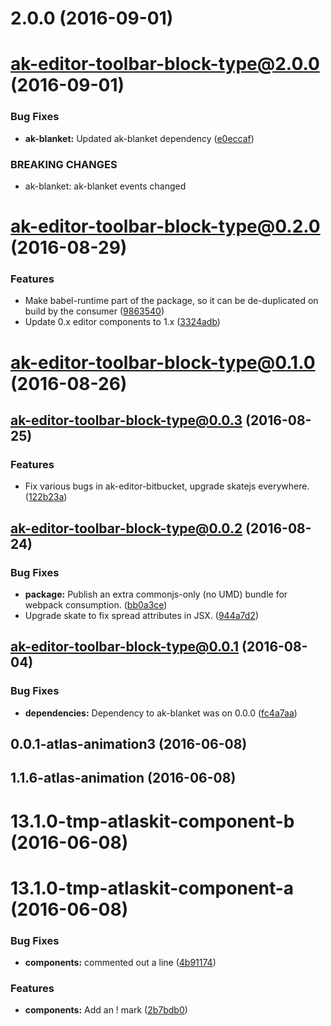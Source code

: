 <a name="2.0.0"></a>
# 2.0.0 (2016-09-01)



<a name="ak-editor-toolbar-block-type@2.0.0"></a>
# ak-editor-toolbar-block-type@2.0.0 (2016-09-01)


### Bug Fixes

* **ak-blanket:** Updated ak-blanket dependency ([e0eccaf](https://bitbucket.org/atlassian/atlaskit/commits/e0eccaf))


### BREAKING CHANGES

* ak-blanket: ak-blanket events changed



<a name="ak-editor-toolbar-block-type@0.2.0"></a>
# ak-editor-toolbar-block-type@0.2.0 (2016-08-29)


### Features

* Make babel-runtime part of the package, so it can be de-duplicated on build by the consumer ([9863540](https://bitbucket.org/atlassian/atlaskit/commits/9863540))
* Update 0.x editor components to 1.x ([3324adb](https://bitbucket.org/atlassian/atlaskit/commits/3324adb))



<a name="ak-editor-toolbar-block-type@0.1.0"></a>
# ak-editor-toolbar-block-type@0.1.0 (2016-08-26)



<a name="ak-editor-toolbar-block-type@0.0.3"></a>
## ak-editor-toolbar-block-type@0.0.3 (2016-08-25)


### Features

* Fix various bugs in ak-editor-bitbucket, upgrade skatejs everywhere. ([122b23a](https://bitbucket.org/atlassian/atlaskit/commits/122b23a))



<a name="ak-editor-toolbar-block-type@0.0.2"></a>
## ak-editor-toolbar-block-type@0.0.2 (2016-08-24)


### Bug Fixes

* **package:** Publish an extra commonjs-only (no UMD) bundle for webpack consumption. ([bb0a3ce](https://bitbucket.org/atlassian/atlaskit/commits/bb0a3ce))
* Upgrade skate to fix spread attributes in JSX. ([944a7d2](https://bitbucket.org/atlassian/atlaskit/commits/944a7d2))



<a name="ak-editor-toolbar-block-type@0.0.1"></a>
## ak-editor-toolbar-block-type@0.0.1 (2016-08-04)


### Bug Fixes

* **dependencies:** Dependency to ak-blanket was on 0.0.0 ([fc4a7aa](https://bitbucket.org/atlassian/atlaskit/commits/fc4a7aa))



<a name="0.0.1-atlas-animation3"></a>
## 0.0.1-atlas-animation3 (2016-06-08)



<a name="1.1.6-atlas-animation"></a>
## 1.1.6-atlas-animation (2016-06-08)



<a name="13.1.0-tmp-atlaskit-component-b"></a>
# 13.1.0-tmp-atlaskit-component-b (2016-06-08)



<a name="13.1.0-tmp-atlaskit-component-a"></a>
# 13.1.0-tmp-atlaskit-component-a (2016-06-08)


### Bug Fixes

* **components:** commented out a line ([4b91174](https://bitbucket.org/atlassian/atlaskit/commits/4b91174))


### Features

* **components:** Add an ! mark ([2b7bdb0](https://bitbucket.org/atlassian/atlaskit/commits/2b7bdb0))



